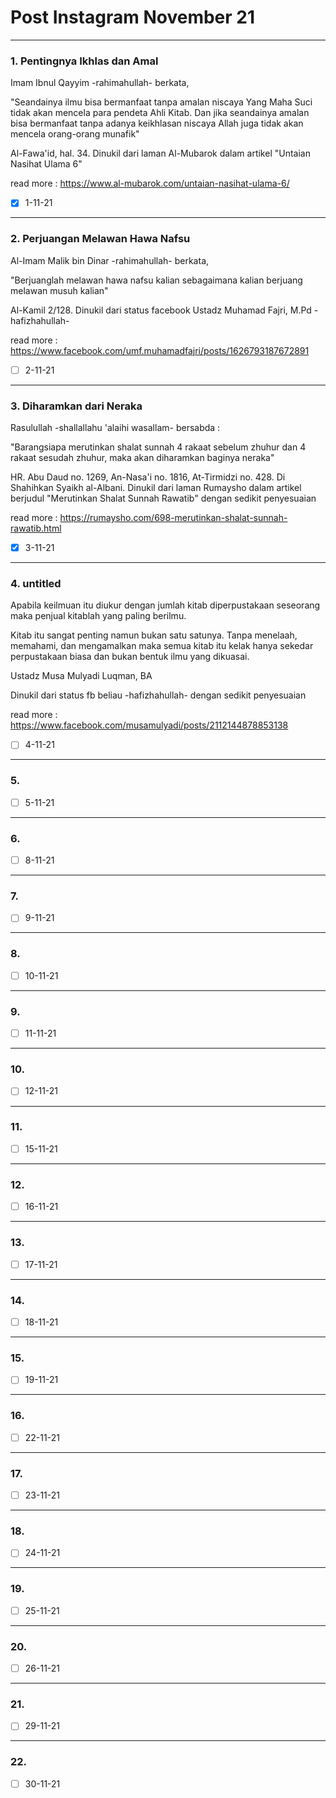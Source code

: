# Post Instagram November 21

___

### 1. Pentingnya Ikhlas dan Amal

Imam Ibnul Qayyim -rahimahullah- berkata,

"Seandainya ilmu bisa bermanfaat tanpa amalan niscaya Yang Maha Suci tidak akan mencela para pendeta Ahli Kitab. Dan jika seandainya amalan bisa bermanfaat tanpa adanya keikhlasan niscaya Allah juga tidak akan mencela orang-orang munafik"

Al-Fawa'id, hal. 34.
Dinukil dari laman Al-Mubarok dalam artikel "Untaian Nasihat Ulama 6"

read more : https://www.al-mubarok.com/untaian-nasihat-ulama-6/

- [x] 1-11-21

___

### 2. Perjuangan Melawan Hawa Nafsu

Al-Imam Malik bin Dinar -rahimahullah- berkata,

"Berjuanglah melawan hawa nafsu kalian sebagaimana kalian berjuang melawan musuh kalian"

Al-Kamil 2/128.
Dinukil dari status facebook Ustadz Muhamad Fajri, M.Pd -hafizhahullah-

read more : https://www.facebook.com/umf.muhamadfajri/posts/1626793187672891

- [ ] 2-11-21

___

### 3. Diharamkan dari Neraka

Rasulullah -shallallahu 'alaihi wasallam- bersabda :

"Barangsiapa merutinkan shalat sunnah 4 rakaat sebelum zhuhur dan 4 rakaat sesudah zhuhur, maka akan diharamkan baginya neraka"

HR. Abu Daud no. 1269, An-Nasa'i no. 1816, At-Tirmidzi no. 428. Di Shahihkan Syaikh al-Albani.
Dinukil dari laman Rumaysho dalam artikel berjudul "Merutinkan Shalat Sunnah Rawatib" dengan sedikit penyesuaian

read more : https://rumaysho.com/698-merutinkan-shalat-sunnah-rawatib.html

- [x] 3-11-21

___

### 4. untitled

Apabila keilmuan itu diukur dengan jumlah kitab diperpustakaan seseorang maka penjual kitablah yang paling berilmu.

Kitab itu sangat penting namun bukan satu satunya. Tanpa menelaah, memahami, dan mengamalkan maka semua kitab itu kelak hanya sekedar perpustakaan biasa dan bukan bentuk ilmu yang dikuasai.

Ustadz Musa Mulyadi Luqman, BA

Dinukil dari status fb beliau -hafizhahullah- dengan sedikit penyesuaian

read more : https://www.facebook.com/musamulyadi/posts/2112144878853138

- [ ] 4-11-21

____

### 5.

- [ ] 5-11-21

___

### 6.

- [ ] 8-11-21

___

### 7.

- [ ] 9-11-21

___

### 8.

- [ ] 10-11-21

___

### 9.

- [ ] 11-11-21

___

### 10.

- [ ] 12-11-21

___

### 11.

- [ ] 15-11-21

____

### 12.

- [ ] 16-11-21

___

### 13.

- [ ] 17-11-21

___

### 14.

- [ ] 18-11-21

___

### 15.

- [ ] 19-11-21

___

### 16.

- [ ] 22-11-21

___

### 17.

- [ ] 23-11-21

___

### 18.

- [ ] 24-11-21

___

### 19.

- [ ] 25-11-21 

___

### 20.

- [ ] 26-11-21

___

### 21.

- [ ] 29-11-21

___

### 22.

- [ ] 30-11-21
